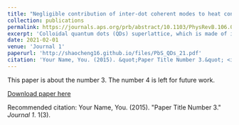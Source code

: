 ```yaml
---
title: "Negligible contribution of inter-dot coherent modes to heat conduction in quantum-dot superlattice"
collection: publications
permalink: https://journals.aps.org/prb/abstract/10.1103/PhysRevB.106.014305
excerpt: 'Colloidal quantum dots (QDs) superlattice, which is made of inorganic cores and can self-assemble into various types of lattice structures, finds promising applications in optical, electrical, and optoelectronic devices. Recent inelastic neutron scattering measurement [NAT. COMMUN. 10:4236 (2019)] showed that the inter-quantum-dot vibrational frequencies can be tuned by varying the QDs shapes and ligand types, suggesting that the QDs superlattices can be a platform for phonon engineering. In this work, we quantify the impact of the second periodicity on thermal transport through full-scale molecular dynamics simulations of PbS QDs superlattice with realistic QD size and ligand morphology. The vibrational pattern analysis reveals that the vibrations can be classified into the inter-QDs coherent modes and the spatially localized modes arising from the geometry confinement. The spectral analysis indicates that spatially localized modes in the frequency range of 0.8–5 THz dominate the thermal transport and lead to an amorphous-like temperature dependence between 200 and 400 K. On the other hand, the inter-QDs coherent modes, albeit have an averaged relaxation of 10 ps, have a limited thermal conductivity value of 0.01 W/mK at room temperature due to the scarce of the vibrational states. We demonstrate that controlling the ligand morphology is more efficient than tuning the second periodicity in engineering the thermal conductivity of QDs superlattice.'
date: 2021-02-01
venue: 'Journal 1'
paperurl: 'http://shaocheng16.github.io/files/PbS_QDs_21.pdf'
citation: 'Your Name, You. (2015). &quot;Paper Title Number 3.&quot; <i>Journal 1</i>. 1(3).'
---
```

This paper is about the number 3. The number 4 is left for future work.

[Download paper here](http://academicpages.github.io/files/aSiO2_prb21.pdf)

Recommended citation: Your Name, You. (2015). "Paper Title Number 3." <i>Journal 1</i>. 1(3).

